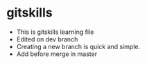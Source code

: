 # gitskills

- This is gitskills learning file
- Edited on dev branch
- Creating a new branch is quick and simple.
- Add before merge in master
